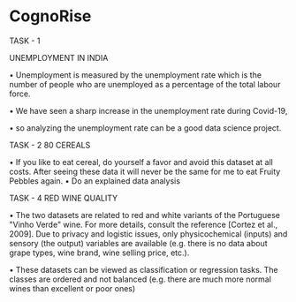 # CognoRise
TASK - 1

<d> UNEMPLOYMENT IN INDIA

• Unemployment is measured by the unemployment rate which is the number of
people who are unemployed as a percentage of the total labour force.

• We have seen a sharp increase in the unemployment rate during Covid-19,

• so analyzing the unemployment rate can be a good data science project.


TASK - 2
80 CEREALS

• If you like to eat cereal, do yourself a favor and avoid this dataset at all costs.
After seeing these data it will never be the same for me to eat Fruity Pebbles
again.
• Do an explained data analysis

TASK - 4
RED WINE QUALITY

• The two datasets are related to red and white variants of the Portuguese
"Vinho Verde" wine. For more details, consult the reference [Cortez et al., 2009].
Due to privacy and logistic issues, only physicochemical (inputs) and sensory
(the output) variables are available (e.g. there is no data about grape types,
wine brand, wine selling price, etc.).

• These datasets can be viewed as classification or regression tasks. The classes
are ordered and not balanced (e.g. there are much more normal wines than
excellent or poor ones)
